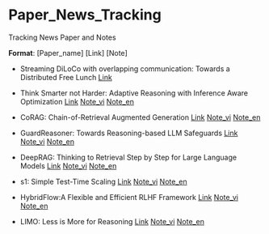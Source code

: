 # Paper_News_Tracking

Tracking News Paper and Notes

**Format**: [Paper_name] [Link] [Note]

- Streaming DiLoCo with overlapping communication: Towards a Distributed Free Lunch [Link](https://arxiv.org/pdf/2501.18512)

- Think Smarter not Harder: Adaptive Reasoning with Inference Aware Optimization [Link](https://arxiv.org/pdf/2501.17974) [Note_vi](./Note/Think_Smarter/Think_Smarter_vi.md) [Note_en](./Note/Think_Smarter/Think_Smarter_vi.md)

- CoRAG: Chain-of-Retrieval Augmented Generation [Link](https://arxiv.org/pdf/2501.14342) [Note_vi](./Note/CoRAG/CoRAG_vi.md) [Note_en](./Note/CoRAG/CoRAG_en.md)

- GuardReasoner: Towards Reasoning-based LLM Safeguards [Link](https://arxiv.org/pdf/2501.18492) [Note_vi](./Note/GuardReasoner/GuardReasoner_vi.md) [Note_en](./Note/GuardReasoner/GuardReasoner_en.md)

- DeepRAG: Thinking to Retrieval Step by Step for Large Language Models [Link](https://arxiv.org/pdf/2502.01142) [Note_vi](./Note/DeepRAG/DeepRAG_vi.md) [Note_en](./Note/DeepRAG/DeepRAG_en.md)

- s1: Simple Test-Time Scaling [Link](https://arxiv.org/pdf/2501.19393) [Note_vi](./Note/s1/s1_vi.md) [Note_en](./Note/s1/s1_en.md)

- HybridFlow:A Flexible and Efficient RLHF Framework [Link]() [Note_vi](./Note/verl_HybridFlow/hybridflow_vi.md) [Note_en](./Note/verl_HybridFlow/hybridflow_en.md)

- LIMO: Less is More for Reasoning [Link](https://arxiv.org/pdf/2502.03387) [Note_vi](./Note/LIMO/LIMO_vi.md) [Note_en](./Note/LIMO/limo_en.md)
